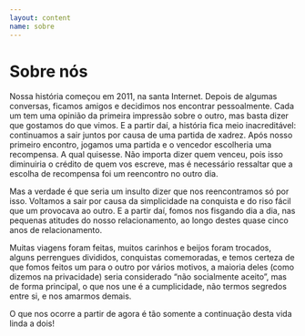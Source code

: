 ```yaml
---
layout: content
name: sobre
---
```

# Sobre nós

<p class="text-left">Nossa história começou em 2011, na santa Internet. Depois de algumas conversas, ficamos amigos e decidimos nos encontrar pessoalmente. Cada um tem uma opinião da primeira impressão sobre o outro, mas basta dizer que gostamos do que vimos. E a partir daí, a história fica meio inacreditável: continuamos a sair juntos por causa de uma partida de xadrez. Após nosso primeiro encontro, jogamos uma partida e o vencedor escolheria uma recompensa. A qual quisesse. Não importa dizer quem venceu, pois isso diminuiria o crédito de quem vos escreve, mas é necessário ressaltar que a escolha de recompensa foi um reencontro no outro dia.</p>
<p class="text-left">Mas a verdade é que seria um insulto dizer que nos reencontramos só por isso. Voltamos a sair por causa da simplicidade na conquista e do riso fácil que um provocava ao outro. E a partir daí, fomos nos fisgando dia a dia, nas pequenas atitudes do nosso relacionamento, ao longo destes quase cinco anos de relacionamento.</p>
<p class="text-left">Muitas viagens foram feitas, muitos carinhos e beijos foram trocados, alguns perrengues divididos, conquistas comemoradas, e temos certeza de que fomos feitos um para o outro por vários motivos, a maioria deles (como dizemos na privacidade) seria considerado “não socialmente aceito”, mas de forma principal, o que nos une é a cumplicidade, não termos segredos entre si, e nos amarmos demais.</p>
<p class="text-left">O que nos ocorre a partir de agora é tão somente a continuação desta vida linda a dois!</p>
